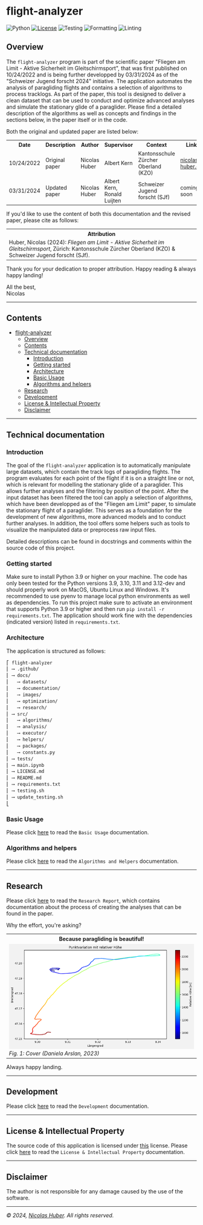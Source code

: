 # flight-analyzer
 
![Python](https://img.shields.io/badge/Python-3.9,3.10,3.11,3.12-blue)
[![License](https://img.shields.io/badge/License-INDIVIDUAL-blue)](#license--intellectual-property)
![Testing](https://github.com/nicolashuberIT/flight-analyzer/actions/workflows/testing.yaml/badge.svg)
![Formatting](https://img.shields.io/badge/formatting-Black-black)
![Linting](https://img.shields.io/badge/linting-Pylint-yellow)

## Overview

The `flight-analyzer` program is part of the scientific paper "Fliegen am Limit - Aktive Sicherheit im Gleitschirmsport", that was first published on 10/24/2022 and is being further developped by 03/31/2024 as of the "Schweizer Jugend forscht 2024" initiative. The application automates the analysis of paragliding flights and contains a selection of algorithms to process tracklogs. As part of the paper, this tool is designed to deliver a clean dataset that can be used to conduct and optimize advanced analyses and simulate the stationary glide of a paraglider. Please find a detailed description of the algorithms as well as concepts and findings in the sections below, in the paper itself or in the code.

Both the original and updated paper are listed below: 

<table style="width:100%">
  <tr>
    <th>Date</th>
    <th>Description</th>
    <th>Author</th>
    <th>Supervisor</th>
    <th>Context</th>
    <th>Link</th>
  </tr>
  <tr>
    <td>10/24/2022</td>
    <td>Original paper</td>
    <td>Nicolas Huber</td>
    <td>Albert Kern</td>
    <td>Kantonsschule Zürcher Oberland (KZO)</td>
    <td><a href="https://nicolas-huber.ch/docs/20221220_maturitaetsarbeit_fliegen-am-limit_public-version_nicolas-huber.pdf" target="_blank">nicolas-huber.ch</a></td>
  </tr>
  <tr>
    <td>03/31/2024</td>
    <td>Updated paper</td>
    <td>Nicolas Huber</td>
    <td>Albert Kern, Ronald Luijten</td>
    <td>Schweizer Jugend forscht (SJf)</td>
    <td>coming soon</td>
  </tr>
</table>

If you'd like to use the content of both this documentation and the revised paper, please cite as follows:

<table>
<tr>
  <th>Attribution</th>
</tr>
<tr>
  <td>Huber, Nicolas (2024): <i>Fliegen am Limit - Aktive Sicherheit im Gleitschirmsport</i>, Zürich: Kantonsschule Zürcher Oberland (KZO) & Schweizer Jugend forscht (SJf).</td>
</tr>
</table>

Thank you for your dedication to proper attribution. Happy reading & always happy landing!

All the best, <br>
Nicolas

---

## Contents

- [flight-analyzer](#flight-analyzer)
  - [Overview](#overview)
  - [Contents](#contents)
  - [Technical documentation](#technical-documentation)
    - [Introduction](#introduction)
    - [Getting started](#getting-started)
    - [Architecture](#architecture)
    - [Basic Usage](#basic-usage)
    - [Algorithms and helpers](#algorithms-and-helpers)
  - [Research](#research)
  - [Development](#development)
  - [License \& Intellectual Property](#license--intellectual-property)
  - [Disclaimer](#disclaimer)

---

## Technical documentation

### Introduction

The goal of the `flight-analyzer` application is to automatically manipulate large datasets, which contain the track logs of paragliding flights. The program evaluates for each point of the flight if it is on a straight line or not, which is relevant for modelling the stationary glide of a paraglider. This allows further analyses and the filtering by position of the point. After the input dataset has been filtered the tool can apply a selection of algorithms, which have been developped as of the "Fliegen am Limit" paper, to simulate the stationary flight of a paraglider. This serves as a foundation for the development of new algorithms, more advanced models and to conduct further analyses. In addition, the tool offers some helpers such as tools to visualize the manipulated data or preprocess raw input files. 

Detailed descriptions can be found in docstrings and comments within the source code of this project. 

### Getting started

Make sure to install Python 3.9 or higher on your machine. The code has only been tested for the Python versions 3.9, 3.10, 3.11 and 3.12-dev and should properly work on MacOS, Ubuntu Linux and Windows. It's recommended to use pyenv to manage local python environments as well as dependencies. To run this project make sure to activate an environment that supports Python 3.9 or higher and then run `pip install -r requirements.txt`. The application should work fine with the dependencies (indicated version) listed in `requirements.txt`.

### Architecture

The application is structured as follows:

```txt
⎡ flight-analyzer
⎢ ⟶ .github/
⎢ ⟶ docs/
⎢   ⟶ datasets/
⎢   ⟶ documentation/
⎢   ⟶ images/
⎢   ⟶ optimization/
⎢   ⟶ research/
⎢ ⟶ src/
⎢   ⟶ algorithms/
⎢   ⟶ analysis/
⎢   ⟶ executor/
⎢   ⟶ helpers/
⎢   ⟶ packages/
⎢   ⟶ constants.py
⎢ ⟶ tests/
⎢ ⟶ main.ipynb
⎢ ⟶ LICENSE.md
⎢ ⟶ README.md
⎢ ⟶ requirements.txt
⎢ ⟶ testing.sh
⎢ ⟶ update_testing.sh
⎣
```

### Basic Usage

Please click [here](/docs/documentation/basic-usage.md) to read the `Basic Usage` documentation.

### Algorithms and helpers

Please click [here](/docs/documentation/algorithms-and-helpers.md) to read the `Algorithms and Helpers` documentation.

---

## Research

Please click [here](/docs/research/research-report.md) to read the `Research Report`, which contains documentation about the process of creating the analyses that can be found in the paper.

Why the effort, you're asking? 

<table>
<tr>
  <th>Because paragliding is beautiful!</th>
</tr>
<tr>
  <td>
    <img src="/docs/optimization/input/20240220_SJf_threshold-optimization_flight-visualisation_nicolas-huber.png" alt="Tracklog">
      <br>
      <em>Fig. 1: Cover (Daniela Arslan, 2023)</em>
    </td>
</tr>
</table>

Always happy landing.

---

## Development

Please click [here](/docs/documentation/development.md) to read the `Development` documentation.

---

## License & Intellectual Property

The source code of this application is licensed under [this](LICENSE.md) license. Please click [here](/docs/documentation/license-and-intellectual-property.md) to read the `License & Intellectual Property` documentation.

---

## Disclaimer

The author is not responsible for any damage caused by the use of the software.

---

_© 2024, [Nicolas Huber](https://nicolas-huber.ch). All rights reserved._
